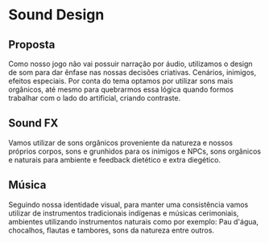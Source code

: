 # Sound Design

## Proposta

Como nosso jogo não vai possuir narração por áudio, utilizamos o design de som para dar ênfase nas nossas decisões criativas. Cenários, inimigos, efeitos especiais. Por conta do tema optamos por utilizar sons mais orgânicos, até mesmo para quebrarmos essa lógica quando formos trabalhar com o lado do artificial, criando contraste.

## Sound FX

Vamos utilizar de sons orgânicos proveniente da natureza e nossos próprios corpos, sons e grunhidos para os inimigos e NPCs, sons orgânicos e naturais para ambiente e feedback dietético e extra diegético.

## Música

Seguindo nossa identidade visual, para manter uma consistência vamos utilizar de instrumentos tradicionais indígenas e músicas cerimoniais, ambientes utilizando instrumentos naturais como por exemplo: Pau d'água, chocalhos, flautas e tambores, sons da natureza entre outros.

